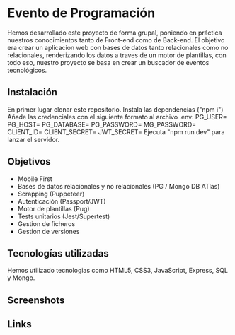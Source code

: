 # Evento de Programación
Hemos desarrollado este proyecto de forma grupal, poniendo en práctica nuestros conocimientos tanto de Front-end como de Back-end. El objetivo era crear un aplicacion web 
con bases de datos tanto relacionales como no relacionales, renderizando los datos a traves de un motor de plantillas, con todo eso, nuestro proyecto se basa en crear un buscador de eventos
tecnológicos.
## Instalación
En primer lugar clonar este repositorio. Instala las dependencias ("npm i")
Añade las credenciales con el siguiente formato al archivo .env:
PG_USER=
PG_HOST=
PG_DATABASE=
PG_PASSWORD=
MG_PASSWORD=
CLIENT_ID=
CLIENT_SECRET=
JWT_SECRET=
Ejecuta "npm run dev" para lanzar el servidor.
## Objetivos
- Mobile First
- Bases de datos relacionales y no relacionales (PG / Mongo DB ATlas)
- Scrapping (Puppeteer)
- Autenticación (Passport/JWT)
- Motor de plantillas (Pug)
- Tests unitarios (Jest/Supertest)
- Gestion de ficheros
- Gestion de versiones
## Tecnologías utilizadas
Hemos utilizado tecnologias como HTML5, CSS3, JavaScript, Express, SQL y Mongo.
## Screenshots

## Links
